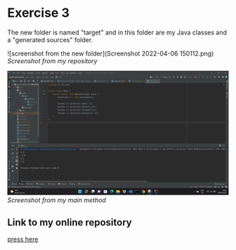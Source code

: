 # Exercise 3

The new folder is named "target" and in this folder are my Java classes
and a "generated sources" folder.

![screenshot from the new folder](Screenshot 2022-04-06 150112.png)
*Screenshot from my repository*

![screenshot from my main method](Main.png)
*Screenshot from my main method*


## Link to my online repository

[press here](https://github.com/TheRealFranzmann/msd21_lafer_franz)

